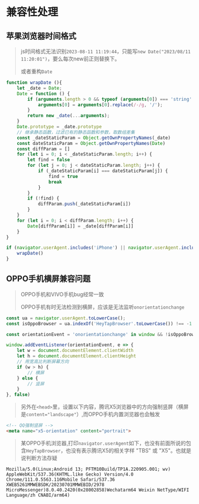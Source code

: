 # 兼容性处理

## 苹果浏览器时间格式

> js时间格式无法识别`2023-08-11 11:19:44`，只能写`new Date("2023/08/11 11:20:01")`，要么每次new前正则替换下。
> 
> 或者重构`Date`

```js
function wrapDate (){
    let _date = Date;
    Date = function () {
        if (arguments.length > 0 && typeof (arguments[0]) === 'string' && arguments[0].includes('-')) {
            arguments[0] = arguments[0].replace(/-/g, '/');
        }
        return new _date(...arguments);
    }
    Date.prototype = _date.prototype
    // 继承静态函数，过滤已有的静态函数和参数，取数组差集
    const _dateStaticParam = Object.getOwnPropertyNames(_date)
    const dateStaticParam = Object.getOwnPropertyNames(Date)
    const diffParam = []
    for (let i = 0; i < _dateStaticParam.length; i++) {
        let find = false
        for (let j = 0; j < dateStaticParam.length; j++) {
            if (_dateStaticParam[i] === dateStaticParam[j]) {
                find = true
                break
            }
        }
        if (!find) {
            diffParam.push(_dateStaticParam[i])
        }
    }
    for (let i = 0; i < diffParam.length; i++) {
        Date[diffParam[i]] = _date[diffParam[i]]
    }
}

if (navigator.userAgent.includes('iPhone') || navigator.userAgent.includes('iPad')) {
    wrapDate()
}
```

## OPPO手机横屏兼容问题

> OPPO手机和VIVO手机bug经常一致
> 
> OPPO手机有时无法检测到横屏，应该是无法监听`onorientationchange`

```js
const ua = navigator.userAgent.toLowerCase();
const isOppoBrowser = ua.indexOf('HeyTapBrowser'.toLowerCase()) !== -1 // oppo自带浏览器UA

const orientationEvent = 'onorientationchange' in window && !isOppoBrowser ? 'orientationchange' : 'resize'

window.addEventListener(orientationEvent, e => {
    let w = document.documentElement.clientWidth
    let h = document.documentElement.clientHeight
    // 用宽高比判断屏幕方向
    if (w > h) {
        // 横屏
    } else {
        // 竖屏
    }
}, false)
```

> 另外在`<head>`里，设置以下内容，腾讯X5浏览器中的方向强制竖屏（横屏是`content="landscape"`）,而OPPO手机内置浏览器也会触发

```html
<!-- QQ强制竖屏 -->
<meta name="x5-orientation" content="portrait">
```

> 某OPPO手机浏览器,打印`navigator.userAgent`如下，也没有前面所说的包含`HeyTapBrowser`，也没有表示腾讯X5的相关字样 "TBS" 或 "X5"。也就是说判断方法存疑

```text
Mozilla/5.0(Linux;Android 13; PFTM10Build/TP1A.220905.001; wv) AppleWebKit/537.36(KHTML.like Gecko) Version/4.0 Chrome/111.0.5563.116Mobile Safari/537.36 XWEB5261MMWEBSDK/20230701MMWEBID/2978 MicroMessenger)8.0.40.2420(0x28002858)Wechatarm64 Weixin NetType/WIFI Language/zh CNABI/arm64)
```